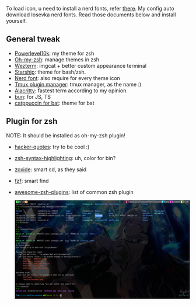 To load icon, u need to install a nerd fonts, refer [there](https://www.nerdfonts.com/font-downloads). My config auto download Iosevka nerd fonts.
Read those documents below and install yourself.

## General tweak

- [Powerlevel10k](https://github.com/romkatv/powerlevel10k.git): my theme for zsh
- [Oh-my-zsh](https://github.com/ohmyzsh/ohmyzsh.git): manage themes in zsh
- [Wezterm](https://wezfurlong.org/wezterm/installation.html): imgcat + better custom appearance terminal
- [Starship](https://github.com/starship/starship.git): theme for bash/zsh.
- [Nerd font](https://www.nerdfonts.com/font-downloads): also require for every theme icon
- [Tmux plugin manager](https://github.com/tmux-plugins/tpm.git): tmux manager, as the name :)
- [Alacritty](https://github.com/alacritty/alacritty/blob/master/INSTALL.md): fastest term according to my opinion.
- [bun](https://github.com/oven-sh/bun): for JS, TS
- [catppuccin for bat](https://github.com/catppuccin/bat/tree/d714cc1d358ea51bfc02550dabab693f70cccea0): theme for bat

## Plugin for zsh

NOTE: It should be installed as oh-my-zsh plugin!

- [hacker-quotes](https://github.com/oldratlee/hacker-quotes?tab=readme-ov-file): try to be cool :)
- [zsh-syntax-highlighting](https://github.com/zsh-users/zsh-syntax-highlighting/blob/master/INSTALL.md): uh, color for bin?
- [zoxide](https://github.com/ajeetdsouza/zoxide): smart cd, as they said
- [fzf](https://github.com/junegunn/fzf?tab=readme-ov-file#setting-up-shell-integration): smart find
- [awesome-zsh-plugins](https://github.com/unixorn/awesome-zsh-plugins?tab=readme-ov-file#ansible-role-zsh): list of common zsh plugin

  <img src="../resource/shell.png" alt="terminal picture" />
